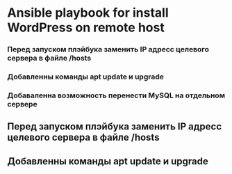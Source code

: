 # Ansible playbook for install WordPress on remote host
### Перед запуском плэйбука заменить IP адресс целевого сервера в файле /hosts
### Добавленны команды apt update и upgrade
### Добаваленна возможность перенести MySQL на отдельном сервере
## Перед запуском плэйбука заменить IP адресс целевого сервера в файле /hosts
## Добавленны команды apt update и upgrade
